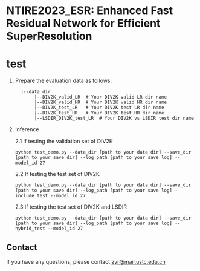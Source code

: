 # NTIRE2023_ESR: Enhanced Fast Residual Network for Efficient SuperResolution  

# test

1. Prepare the evaluation data as follows:
    ```
      |--data dir
           |--DIV2K_valid_LR  # Your DIV2K valid LR dir name
           |--DIV2K_valid_HR  # Your DIV2K valid HR dir name
           |--DIV2K_test_LR   # Your DIV2K test LR dir name
           |--DIV2K_test_HR   # Your DIV2K test HR dir name
           |--LSDIR_DIV2K_test_LR  # Your DIV2K vs LSDIR test dir name
    ```
2. Inference  

    2.1  If testing the validation set of DIV2K
   ``` 
   python test_demo.py --data_dir [path to your data dir] --save_dir [path to your save dir] --log_path [path to your save log] --model_id 27 
    ```

    2.2  If testing the test set of DIV2K
    ``` 
    python test_demo.py --data_dir [path to your data dir] --save_dir [path to your save dir] --log_path [path to your save log] -include_test --model_id 27 
    ```
    2.3  If testing the test set of DIV2K and LSDIR
    ``` 
    python test_demo.py --data_dir [path to your data dir] --save_dir [path to your save dir] --log_path [path to your save log] --hybrid_test --model_id 27 
    ```

## Contact
If you have any questions, please contact zyr@mail.ustc.edu.cn
